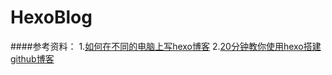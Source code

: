 # HexoBlog
####参考资料：
1.[如何在不同的电脑上写hexo博客](http://chown-jane-y.coding.me/2017/03/15/%E5%A6%82%E4%BD%95%E5%9C%A8%E4%B8%8D%E5%90%8C%E7%94%B5%E8%84%91%E4%B8%8A%E5%90%8C%E6%97%B6%E5%86%99hexo%E5%8D%9A%E5%AE%A2%EF%BC%9F/)
2.[20分钟教你使用hexo搭建github博客](http://www.jianshu.com/p/e99ed60390a8)